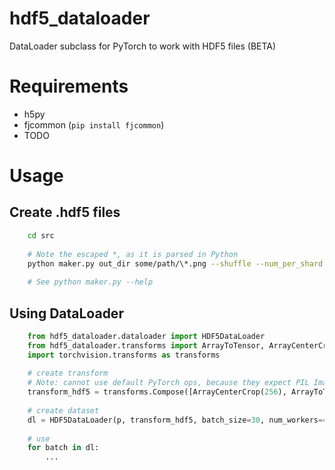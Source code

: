 # hdf5_dataloader
DataLoader subclass for PyTorch to work with HDF5 files (BETA)

# Requirements

- h5py
- fjcommon (`pip install fjcommon`)
- TODO

# Usage

## Create .hdf5 files

    
```bash    
    cd src
    
    # Note the escaped *, as it is parsed in Python
    python maker.py out_dir some/path/\*.png --shuffle --num_per_shard 500
    
    # See python maker.py --help
```

## Using DataLoader

```python
    from hdf5_dataloader.dataloader import HDF5DataLoader
    from hdf5_dataloader.transforms import ArrayToTensor, ArrayCenterCrop
    import torchvision.transforms as transforms
    
    # create transform
    # Note: cannot use default PyTorch ops, because they expect PIL Images
    transform_hdf5 = transforms.Compose([ArrayCenterCrop(256), ArrayToTensor()])
    
    # create dataset
    dl = HDF5DataLoader(p, transform_hdf5, batch_size=30, num_workers=4)
    
    # use
    for batch in dl:
        ...
````
